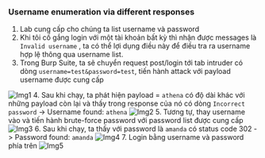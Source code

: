 ### Username enumeration via different responses

1. Lab cung cấp cho chúng ta list username và password
2. Khi tôi cố gắng login với một tài khoản bất kỳ thì nhận được messages là ``Invalid username`` , ta có thể lợi dụng điều này để điều tra ra username  hợp lệ thông qua username list.
3. Trong Burp Suite, ta sẽ chuyển request post/login tới tab intruder  có dòng ``username=test&password=test``, tiến hành attack với payload username được cung cấp

 ![Img1](\assets/../img/post_login.png)
4. Sau khi chạy, ta phát hiện payload = ``athena`` có độ dài khác với những payload còn lại và thấy trong response của nó có dòng ``Incorrect password``  -> Username found: ``athena``
 ![Img2](\assets/../img/after_run.png)
5. Tương tự, thay username vào và tiến hành brute-force password với password list được cung cấp
 ![Img3](\assets/../img/brute_force_pw.png)
6. Sau khi chạy, ta thấy với password là ``amanda`` có status code 302 -> Password found: ``amanda``
 ![Img4](\assets/../img/pw_found.png)
7. Login bằng username và password phía trên
 ![Img5](\assets/../img/solved.png)
